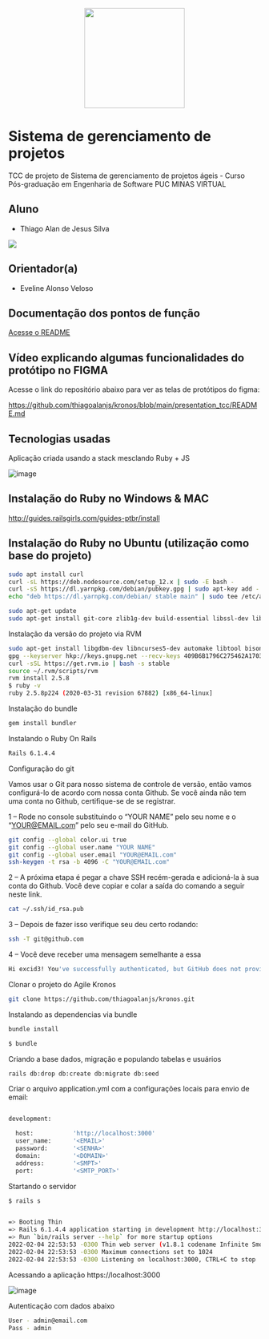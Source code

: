 <p align="center">
  <img width="200" height="200" src="https://user-images.githubusercontent.com/32438113/152666921-8b2fc7b9-dc52-4269-b6e3-00380c281c31.png">
</p>

# Sistema de gerenciamento de projetos

TCC de projeto de Sistema de gerenciamento de projetos ágeis - Curso Pós-graduação em Engenharia de Software PUC MINAS VIRTUAL

## Aluno

- Thiago Alan de Jesus Silva

 <a href="https://www.linkedin.com/in/thiago-alan-65629465/" target="_blank"><img src="https://img.shields.io/badge/LinkedIn-0077B5?style=for-the-badge&logo=linkedin&logoColor=white"></a>

## Orientador(a)

- Eveline Alonso Veloso

## Documentação dos pontos de função

 <a href="https://github.com/thiagoalanjs/kronos/tree/main/function_points" target="_blank">Acesse o README</a>
 
## Vídeo explicando algumas funcionalidades do protótipo no FIGMA

Acesse o link do repositório abaixo para ver as telas de protótipos do figma: 

https://github.com/thiagoalanjs/kronos/blob/main/presentation_tcc/README.md

## Tecnologias usadas

Aplicação criada usando a stack mesclando Ruby + JS 

![image](https://user-images.githubusercontent.com/32438113/152725798-6f003dc1-fc08-4ee7-b847-7c6a6f3faa0f.png)

## Instalação do Ruby no Windows & MAC

http://guides.railsgirls.com/guides-ptbr/install

## Instalação do Ruby no Ubuntu (utilização como base do projeto)

```bash
sudo apt install curl
curl -sL https://deb.nodesource.com/setup_12.x | sudo -E bash -
curl -sS https://dl.yarnpkg.com/debian/pubkey.gpg | sudo apt-key add -
echo "deb https://dl.yarnpkg.com/debian/ stable main" | sudo tee /etc/apt/sources.list.d/yarn.list

sudo apt-get update
sudo apt-get install git-core zlib1g-dev build-essential libssl-dev libreadline-dev libyaml-dev libsqlite3-dev sqlite3 libxml2-dev libxslt1-dev libcurl4-openssl-dev software-properties-common libf
```
Instalação da versão do projeto via RVM
```bash
sudo apt-get install libgdbm-dev libncurses5-dev automake libtool bison libffi-dev
gpg --keyserver hkp://keys.gnupg.net --recv-keys 409B6B1796C275462A1703113804BB82D39DC0E3 7D2BAF1CF37B13E2069D6956105BD0E739499BDB
curl -sSL https://get.rvm.io | bash -s stable
source ~/.rvm/scripts/rvm
rvm install 2.5.8
$ ruby -v
ruby 2.5.8p224 (2020-03-31 revision 67882) [x86_64-linux]
```

Instalação do bundle

```bash
gem install bundler
```

Instalando o Ruby On Rails

```bash
Rails 6.1.4.4
```

Configuração do git

Vamos usar o Git para nosso sistema de controle de versão, então vamos configurá-lo de acordo com nossa conta Github. Se você ainda não tem uma conta no Github, certifique-se de se registrar.

1 – Rode no console substituindo o “YOUR NAME” pelo seu nome e o “YOUR@EMAIL.com” pelo seu e-mail do GitHub.

```bash
git config --global color.ui true
git config --global user.name "YOUR NAME"
git config --global user.email "YOUR@EMAIL.com"
ssh-keygen -t rsa -b 4096 -C "YOUR@EMAIL.com"

```

2 – A próxima etapa é pegar a chave SSH recém-gerada e adicioná-la à sua conta do Github. Você deve copiar e colar a saída do comando a seguir neste link.

```bash
cat ~/.ssh/id_rsa.pub
```

3 – Depois de fazer isso verifique seu deu certo rodando:

```bash
ssh -T git@github.com
```

4 – Você deve receber uma mensagem semelhante a essa

```bash
Hi excid3! You've successfully authenticated, but GitHub does not provide shell access.
```

Clonar o projeto do Agile Kronos

```bash
git clone https://github.com/thiagoalanjs/kronos.git
```

Instalando as dependencias via bundle
```bash
bundle install

$ bundle
```

Criando a base dados, migração e populando tabelas e usuários
```bash
rails db:drop db:create db:migrate db:seed
```

Criar o arquivo application.yml com a configurações locais para envio de email:

```bash

development:

  host:           'http://localhost:3000'
  user_name:      '<EMAIL>'
  password:       '<SENHA>'
  domain:         '<DOMAIN>'
  address:        '<SMPT>'
  port:           '<SMTP_PORT>'

```

Startando o servidor

```bash
$ rails s


=> Booting Thin
=> Rails 6.1.4.4 application starting in development http://localhost:3000
=> Run `bin/rails server --help` for more startup options
2022-02-04 22:53:53 -0300 Thin web server (v1.8.1 codename Infinite Smoothie)
2022-02-04 22:53:53 -0300 Maximum connections set to 1024
2022-02-04 22:53:53 -0300 Listening on localhost:3000, CTRL+C to stop

```

Acessando a aplicação https://localhost:3000

![image](https://user-images.githubusercontent.com/32438113/152626433-80fa93c1-42fe-4d71-946f-dca9742a0dfc.png)


Autenticação com dados abaixo
```bash
User - admin@email.com
Pass - admin

```
